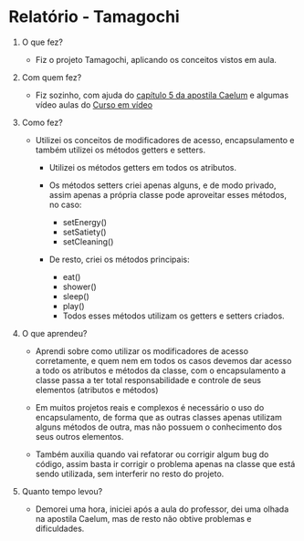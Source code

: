 # Relatório - Tamagochi

1. O que fez?
    - Fiz o projeto Tamagochi, aplicando os conceitos vistos em aula.

2. Com quem fez?
    - Fiz sozinho, com ajuda do [capítulo 5 da apostila Caelum](https://www.caelum.com.br/apostila-java-orientacao-objetos/modificadores-de-acesso-e-atributos-de-classe) e algumas vídeo aulas do [Curso em vídeo](https://www.youtube.com/user/cursosemvideo)

3. Como fez?
    - Utilizei os conceitos de modificadores de acesso, encapsulamento e também utilizei os métodos getters e setters.
        - Utilizei os métodos getters em todos os atributos.
        - Os métodos setters criei apenas alguns, e de modo privado, assim apenas a própria classe pode aproveitar esses métodos, no caso:
            - setEnergy()
            - setSatiety()
            - setCleaning()
        
        - De resto, criei os métodos principais:
            - eat()
            - shower()
            - sleep()
            - play()
            - Todos esses métodos utilizam os getters e setters criados.

4. O que aprendeu?
    - Aprendi sobre como utilizar os modificadores de acesso corretamente, e quem nem em todos os casos devemos dar acesso a todo os atributos e métodos da classe, com o encapsulamento a classe passa a ter total responsabilidade e controle de seus elementos (atributos e métodos)

    - Em muitos projetos reais e complexos é necessário o uso do encapsulamento, de forma que as outras classes apenas utilizam alguns métodos de outra, mas não possuem o conhecimento dos seus outros elementos.

    - Também auxilia quando vai refatorar ou corrigir algum bug do código, assim basta ir corrigir o problema apenas na classe que está sendo utilizada, sem interferir no resto do projeto.

5. Quanto tempo levou?
    - Demorei uma hora, iniciei após a aula do professor, dei uma olhada na apostila Caelum, mas de resto não obtive problemas e dificuldades.